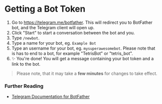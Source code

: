 # Getting a Bot Token

1. Go to https://telegram.me/botfather. This will redirect you to BotFather bot, and the Telegram client will open up.
2. Click "Start" to start a conversation between the bot and you.
3. Type `/newbot`.
4. Type a name for your bot, eg. `Example Bot`
5. Type an username for your bot, eg. `mysuperawesomebot`. Please note that is has to end to a bot, for example "TetrisBot" or "tetris_bot".
6. :sparkles: You're done! You will get a message containing your bot token and a link to the bot.

> Please note, that it may take a **few minutes** for changes to take effect.

### Further Reading

- [Telegram Documentation for BotFather](https://core.telegram.org/bots#6-botfather)

